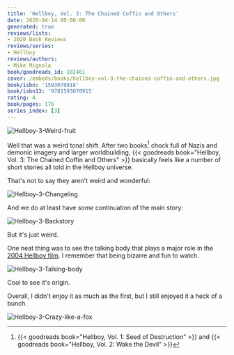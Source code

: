 ```yaml
---
title: 'Hellboy, Vol. 3: The Chained Coffin and Others'
date: 2020-04-14 00:00:00
generated: true
reviews/lists:
- 2020 Book Reviews
reviews/series:
- Hellboy
reviews/authors:
- Mike Mignola
book/goodreads_id: 102461
cover: /embeds/books/hellboy-vol-3-the-chained-coffin-and-others.jpg
book/isbn: '1593070918'
book/isbn13: '9781593070915'
rating: 4
book/pages: 176
series_index: [3]
---
```

![Hellboy-3-Weird-fruit](/embeds/books/attachments/hellboy-3-weird-fruit.png)  

Well that was a weird tonal shift. After two books[^firsttwo] chock full of Nazis and demonic imagery and larger worldbuilding, {{< goodreads book="Hellboy, Vol. 3: The Chained Coffin and Others" >}} basically feels like a number of short stories all told in the Hellboy universe.  

<!--more-->

That's not to say they aren't weird and wonderful:  

![Hellboy-3-Changeling](/embeds/books/attachments/hellboy-3-changeling.jpg)  

And we do at least have _some_ continuation of the main story:  

![Hellboy-3-Backstory](/embeds/books/attachments/hellboy-3-backstory.png)  

But it's just weird.  

One neat thing was to see the talking body that plays a major role in the [2004 Hellboy film](https://www.imdb.com/title/tt0167190/?ref_=fn_al_tt_2). I remember that being bizarre and fun to watch.  

![Hellboy-3-Talking-body](/embeds/books/attachments/hellboy-3-talking-body.png)  

Cool to see it's origin.  

Overall, I didn't enjoy it as much as the first, but I still enjoyed it a heck of a bunch.  

![Hellboy-3-Crazy-like-a-fox](/embeds/books/attachments/hellboy-3-crazy-like-a-fox.png)  

[^firsttwo]: {{< goodreads book="Hellboy, Vol. 1: Seed of Destruction" >}} and {{< goodreads book="Hellboy, Vol. 2: Wake the Devil" >}}